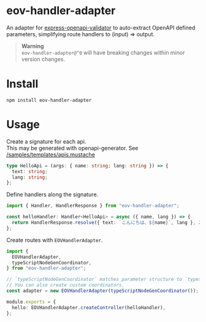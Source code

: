 # eov-handler-adapter

An adapter for [express-openapi-validator](https://github.com/cdimascio/express-openapi-validator) to auto-extract OpenAPI defined parameters, simplifying route handlers to (input) => output.

> **Warning**  
> `eov-handler-adapter@^0` will have breaking changes within minor version changes.

# Install

```
npm install eov-handler-adapter
```

# Usage

Create a signature for each api.  
This may be generated with openapi-generator. See [/samples/templates/apis.mustache](/samples/templates/apis.mustache)

```typescript
type HelloApi = (args: { name: string; lang: string }) => {
  text: string;
  lang: string;
};
```

Define handlers along the signature.

```typescript
import { Handler, HandlerResponse } from "eov-handler-adapter";

const helloHandler: Handler<HelloApi> = async ({ name, lang }) => {
  return HandlerResponse.resolve({ text: `こんにちは、${name}`, lang }, 200);
};
```

Create routes with `EOVHandlerAdapter`.

```typescript
import {
  EOVHandlerAdapter,
  typeScriptNodeGenCoordinator,
} from "eov-handler-adapter";

// `typeScriptNodeGenCoordinator` matches parameter structure to `typescript-node` generator of openapi-generator
// You can also create custom coordinators.
const adapter = new EOVHandlerAdapter(typeScriptNodeGenCoordinator());

module.exports = {
  hello: EOVHandlerAdapter.createController(helloHandler),
};
```
